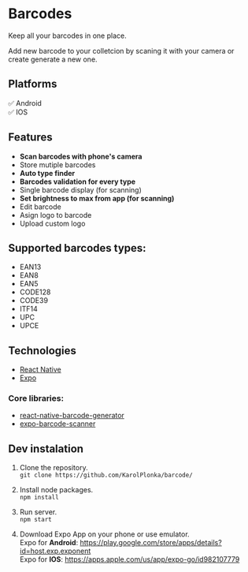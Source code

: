 # Barcodes
Keep all your barcodes in one place.

Add new barcode to your colletcion by scaning it with your camera or create generate a new one.

## Platforms
✅ Android <br>
✅ IOS

## Features
- **Scan barcodes with phone's camera**
- Store mutiple barcodes
- **Auto type finder**
- **Barcodes validation for every type**
- Single barcode display (for scanning)
- **Set brightness to max from app (for scanning)**
- Edit barcode
- Asign logo to barcode
- Upload custom logo

## Supported barcodes types:
- EAN13
- EAN8
- EAN5
- CODE128
- CODE39
- ITF14
- UPC
- UPCE

## Technologies
- [React Native](https://reactnative.dev/)
- [Expo](https://reactnative.dev/)

### Core libraries:
  - [react-native-barcode-generator](https://github.com/Kichiyaki/react-native-barcode-generator)
  - [expo-barcode-scanner](https://docs.expo.dev/versions/latest/sdk/bar-code-scanner/)  


## Dev instalation

1. Clone the repository. <br>
`git clone https://github.com/KarolPlonka/barcode/`

2. Install node packages. <br>
`npm install`

3. Run server. <br>
`npm start`

4. Download Expo App on your phone or use emulator. <br>
Expo for **Android**: https://play.google.com/store/apps/details?id=host.exp.exponent <br>
Expo for **IOS**: https://apps.apple.com/us/app/expo-go/id982107779

